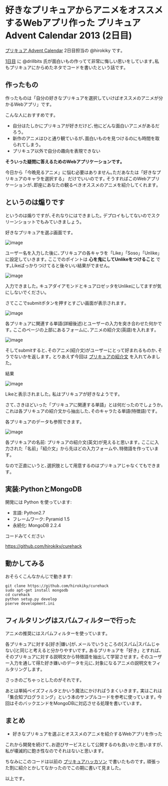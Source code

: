 好きなプリキュアからアニメをオススメするWebアプリ作った プリキュア Advent Calendar 2013 (2日目)
===============================================================================================

[プリキュア Advent Calendar](http://www.adventar.org/calendars/147)
2日目担当の @hirokiky です｡

[1日目](http://drillbits.hatenablog.com/entry/cure_advent_2013_miraclelight)
に @drillbits
氏が面白いもの作ってて非常に悔しい思いをしています｡私もプリキュアにからめたネタでコードを書いたという話です｡

作ったもの
----------

作ったものは「自分の好きなプリキュアを選択していけばオススメのアニメが分かるWebアプリ」です｡

こんな人におすすめです｡

-   自分はたしかにプリキュアが好きだけど､他にどんな面白いアニメがあるだろう｡
-   新作のアニメはひと通り観ているが､面白いものを見つけるのにも時間を取られてしまう｡
-   プリキュア以外で自分の趣向を表現できない

**そういった疑問に答えるためのWebアプリケーションです｡**

今日から「今晩見るアニメ」に悩む必要はありません｡ただあなたは「好きなプリキュアのキャラを選択する」
だけでいいのです｡
そうすればこのWebアプリケーションが､即座にあなたの観るべきオススメのアニメを紹介してくれます｡

というのは煽りです
------------------

というのは煽りですが､それなりにはできました｡
デプロイもしてないのでスクリーンショットでもみていきましょう｡

好きなプリキュアを選ぶ画面です｡

![image](curehack_form.jpg)

ユーザー名を入力した後に､プリキュアの各キャラを「Like」「Soso」「Unlike」に設定していきます｡
ここでのポイントは **心を鬼にしてUnlikeをつけること**
です｡Likeばっかりつけてると後々いい結果がでません｡

![image](curehack_inputed.jpg)

入力できました｡
キュアダイアモンドとキュアロゼッタをUnlikeにしてますが気にしないでください｡

さてここでsubmitボタンを押すとすごい画面が表示されます｡

![image](curehack_trained.jpg)

各プリキュアに関連する単語(詳細後述)とユーザーの入力を突き合わせた何かです｡
ここのページの上部にあるフォームに､アニメの紹介文(英語)を入れます｡

![image](curehack_filtering.jpg)

そしてsubmitすると､そのアニメ(紹介文)がユーザーにとって好まれるものか､そうでないかを返します｡
とりあえず今回は
[プリキュアの紹介文](http://en.wikipedia.org/wiki/Pretty_Cure#Overview)
を入れてみました｡

結果

![image](curehack_result.jpg)

Likeと表示されました｡ 私はプリキュアが好きなようです｡

さて､さきほどいった「プリキュアに関連する単語」とは何だったのでしょうか｡
これは各プリキュアの紹介文から抽出した､そのキャラたる単語(特徴語)です｡

各プリキュアのデータも参照できます｡

![image](curehack_precures.jpg)

各プリキュアの名前: プリキュアの紹介文(英文)が見えると思います｡
ここに入力された「名前」「紹介文」から先ほどの入力フォームや､特徴語を作っています｡

なので正直にいうと､選択肢として用意するのはプリキュアじゃなくてもできます｡

実装:PythonとMongoDB
--------------------

開発には Python を使っています:

-   言語: Python2.7
-   フレームワーク: Pyramid 1.5
-   永続化: MongoDB 2.2.4

コードみてください

<https://github.com/hirokiky/curehack>

動かしてみる
------------

おそらくこんなかんじで動きます:

``` {.sourceCode .sh}
git clone https://github.com/hirokiky/curehack
sudo apt-get install mongodb
cd curehack
python setup.py develop
pserve development.ini
```

フィルタリングはスパムフィルターで行った
----------------------------------------

アニメの推奨にはスパムフィルターを使っています｡

各プリキュアに対する[好き|嫌い]が､メールでいうところの[スパム|スパムじゃない]と同じと考えると分かりやすいです｡
あるプリキュアを「好き」とすれば､そのプリキュアに対する説明文から特徴語を抽出して学習させます｡
そのユーザー入力を通して得た好き嫌いのデータを元に､対象になるアニメの説明文をフィルタリングします｡

さっきのごちゃっとしたのがそれです｡

あとは単純ベイズフィルタとかいう魔法にかければうまくいきます｡
実はこれは「集合知プログラミング」という本のサンプルコードを参考に使っています｡
今回はそのバックエンドをMongoDBに対応させる処理を書いています｡

まとめ
------

-   好きなプリキュアを選ぶとオススメのアニメを紹介するWebアプリを作った

これから開発を続けて､お遊びサービスとして公開するのも良いかと思いますが､
私が壊滅的に飽き性なのでそれはないと思います｡

ちなみにこのコードは以前の
[プリキュアハッカソン](http://connpass.com/event/2772/)
で書いたものです｡
頑張った割に紹介とかしてなかったのでこの期に書いて見ました｡

以上です｡


